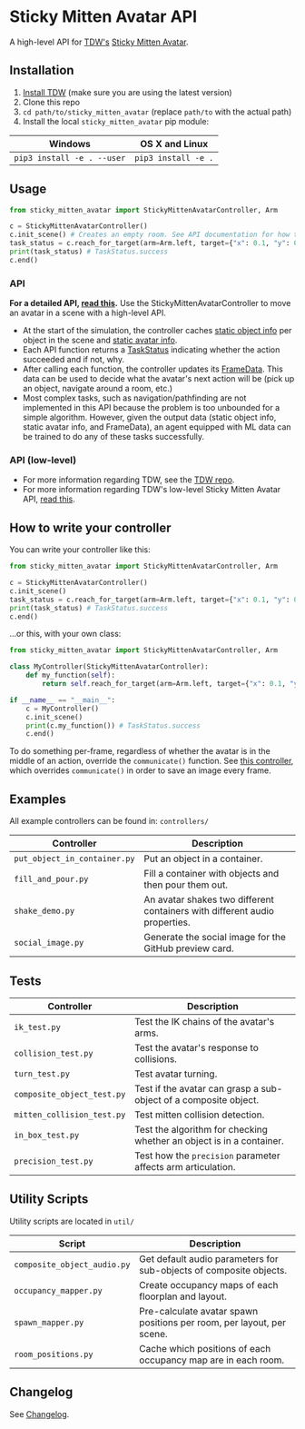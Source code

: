# Sticky Mitten Avatar API

A high-level API for [TDW's](https://github.com/threedworld-mit/tdw/) [Sticky Mitten Avatar](https://github.com/threedworld-mit/tdw/blob/master/Documentation/misc_frontend/sticky_mitten_avatar.md). 

## Installation

1. [Install TDW](https://github.com/threedworld-mit/tdw/) (make sure you are using the latest version)
2. Clone this repo
3. `cd path/to/sticky_mitten_avatar` (replace `path/to` with the actual path)
4. Install the local `sticky_mitten_avatar` pip module:

| Windows                    | OS X and Linux      |
| -------------------------- | ------------------- |
| `pip3 install -e . --user` | `pip3 install -e .` |

## Usage

```python
from sticky_mitten_avatar import StickyMittenAvatarController, Arm

c = StickyMittenAvatarController()
c.init_scene() # Creates an empty room. See API documentation for how to load a furnished scene.
task_status = c.reach_for_target(arm=Arm.left, target={"x": 0.1, "y": 0.6, "z": 0.4})
print(task_status) # TaskStatus.success
c.end()
```

### API

**For a detailed API, [read this](Documentation/sma_controller.md).** Use the StickyMittenAvatarController to move an avatar in a scene with a high-level API. 

- At the start of the simulation, the controller caches [static object info](Documentation/static_object_info.md) per object in the scene and [static avatar info](Documentation/body_part_static.md).
- Each API function returns a [TaskStatus](Documentation/task_status.md) indicating whether the action succeeded and if not, why.
- After calling each function, the controller updates its [FrameData](Documentation/frame_data.md). This data can be used to decide what the avatar's next action will be (pick up an object, navigate around a room, etc.)
- Most complex tasks, such as navigation/pathfinding are not implemented in this API because the problem is too unbounded for a simple algorithm. However, given the output data (static object info, static avatar info, and FrameData), an agent equipped with ML data can be trained to do any of these tasks successfully.

### API (low-level)

- For more information regarding TDW, see the [TDW repo](https://github.com/threedworld-mit/tdw/).
- For more information regarding TDW's low-level Sticky Mitten Avatar API, [read this](https://github.com/threedworld-mit/tdw/blob/master/Documentation/misc_frontend/sticky_mitten_avatar.md).

## How to write your controller

You can write your controller like this:

```python
from sticky_mitten_avatar import StickyMittenAvatarController, Arm

c = StickyMittenAvatarController()
c.init_scene()
task_status = c.reach_for_target(arm=Arm.left, target={"x": 0.1, "y": 0.6, "z": 0.4})
print(task_status) # TaskStatus.success
c.end()
```

...or this, with your own class:

```python
from sticky_mitten_avatar import StickyMittenAvatarController, Arm

class MyController(StickyMittenAvatarController):
    def my_function(self):
        return self.reach_for_target(arm=Arm.left, target={"x": 0.1, "y": 0.6, "z": 0.4})

if __name__ == "__main__":
    c = MyController()
    c.init_scene()
    print(c.my_function()) # TaskStatus.success
    c.end()
```

To do something per-frame, regardless of whether the avatar is in the middle of an action, override the `communicate()` function. See [this controller](https://github.com/alters-mit/sticky_mitten_avatar/blob/master/controllers/put_object_in_container.py), which overrides `communicate()` in order to save an image every frame.

## Examples

All example controllers can be found in: `controllers/`

| Controller                   | Description                                                  |
| ---------------------------- | ------------------------------------------------------------ |
| `put_object_in_container.py` | Put an object in a container.                                |
| `fill_and_pour.py`           | Fill a container with objects and then pour them out.        |
| `shake_demo.py`              | An avatar shakes two different containers with different audio properties. |
| `social_image.py`            | Generate the social image for the GitHub preview card.       |

## Tests

| Controller                 | Description                                                  |
| -------------------------- | ------------------------------------------------------------ |
| `ik_test.py`               | Test the IK chains of the avatar's arms.                     |
| `collision_test.py`        | Test the avatar's response to collisions.                    |
| `turn_test.py`             | Test avatar turning.                                         |
| `composite_object_test.py` | Test if the avatar can grasp a sub-object of a composite object. |
| `mitten_collision_test.py` | Test mitten collision detection.                             |
| `in_box_test.py`           | Test the algorithm for checking whether an object is in a container. |
| `precision_test.py`        | Test how the `precision` parameter affects arm articulation. |

## Utility Scripts

Utility scripts are located in `util/`

| Script                      | Description                                                  |
| --------------------------- | ------------------------------------------------------------ |
| `composite_object_audio.py` | Get default audio parameters for sub-objects of composite objects. |
| `occupancy_mapper.py` | Create occupancy maps of each floorplan and layout. |
| `spawn_mapper.py` | Pre-calculate avatar spawn positions per room, per layout, per scene. |
| `room_positions.py` | Cache which positions of each occupancy map are in each room. |

## Changelog

See [Changelog](changelog.md).